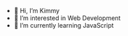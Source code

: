 - 👋 Hi, I’m Kimmy
- 👀 I’m interested in Web Development
- 🌱 I’m currently learning JavaScript

<!---
kimmykomo/kimmykomo is a ✨ special ✨ repository because its `README.md` (this file) appears on your GitHub profile.
You can click the Preview link to take a look at your changes.
--->
